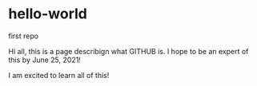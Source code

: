 # hello-world
first repo

Hi all, this is a page describign what GITHUB is. I hope to be an expert of this by June 25, 2021! 

I am excited to learn all of this! 
